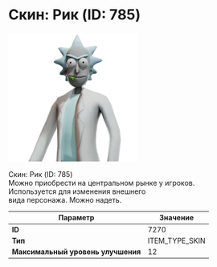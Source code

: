 # Скин: Рик (ID: 785)

![Item Image](../img/7270.webp?raw=true)

Скин: Рик (ID: 785)<br>Можно приобрести на центральном рынке у игроков.<br>Используется для изменения внешнего<br>вида персонажа. Можно надеть.


| Параметр | Значение |
|----------|----------|
| **ID** | 7270 |
| **Тип** | ITEM_TYPE_SKIN |
| **Максимальный уровень улучшения** | 12 |


